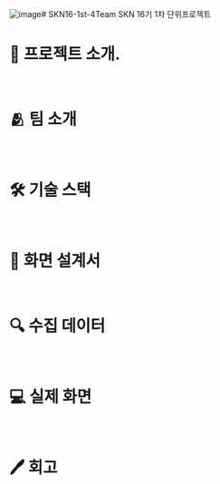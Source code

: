 ![image](https://github.com/user-attachments/assets/e898fe87-223d-495c-96ef-4c7bd8f48b2f)# SKN16-1st-4Team
SKN 16기 1차 단위프로젝트
<br>
# 📌 프로젝트 소개.
<br>

# 🫂 팀 소개
<br>


# 🛠 기술 스택
<br>


# 📄 화면 설계서
<br>


# 🔍 수집 데이터
<br>

# 💻 실제 화면
<br>

# 🖊 회고
<br>
